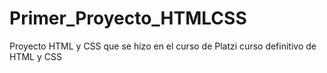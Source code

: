 # Primer_Proyecto_HTMLCSS
Proyecto HTML y CSS que se hizo en el curso de Platzi curso definitivo de HTML y CSS
